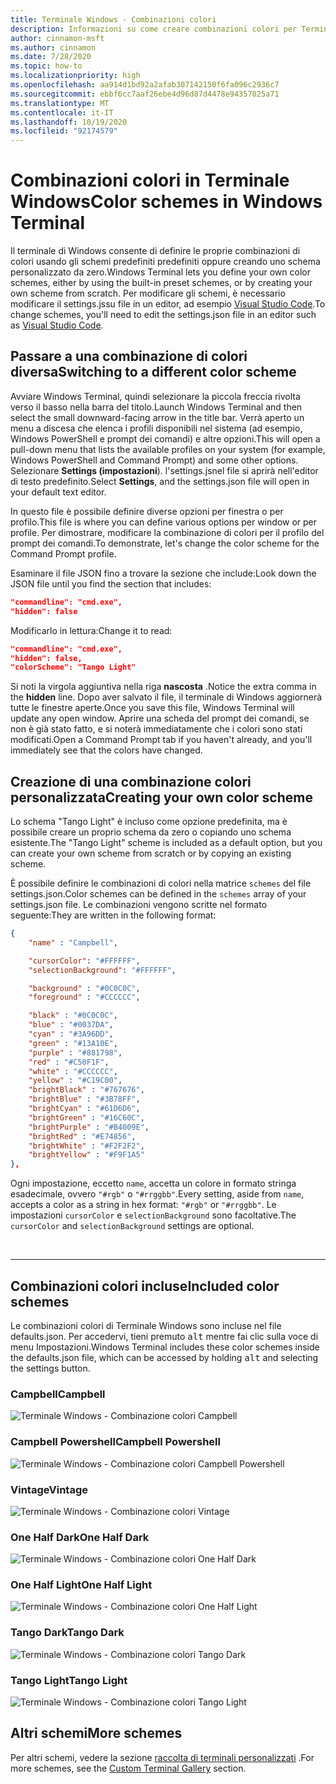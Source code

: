 ```yaml
---
title: Terminale Windows - Combinazioni colori
description: Informazioni su come creare combinazioni colori per Terminale Windows.
author: cinnamon-msft
ms.author: cinnamon
ms.date: 7/28/2020
ms.topic: how-to
ms.localizationpriority: high
ms.openlocfilehash: aa914d1bd92a2afab307142150f6fa096c2936c7
ms.sourcegitcommit: ebbf6cc7aaf26ebe4d96d87d4478e94357025a71
ms.translationtype: MT
ms.contentlocale: it-IT
ms.lasthandoff: 10/19/2020
ms.locfileid: "92174579"
---
```

# <a name="color-schemes-in-windows-terminal"></a><span data-ttu-id="bf7ba-103">Combinazioni colori in Terminale Windows</span><span class="sxs-lookup"><span data-stu-id="bf7ba-103">Color schemes in Windows Terminal</span></span>

<span data-ttu-id="bf7ba-104">Il terminale di Windows consente di definire le proprie combinazioni di colori usando gli schemi predefiniti predefiniti oppure creando uno schema personalizzato da zero.</span><span class="sxs-lookup"><span data-stu-id="bf7ba-104">Windows Terminal lets you define your own color schemes, either by using the built-in preset schemes, or by creating your own scheme from scratch.</span></span> <span data-ttu-id="bf7ba-105">Per modificare gli schemi, è necessario modificare il settings.jssu file in un editor, ad esempio [Visual Studio Code](https://code.visualstudio.com/).</span><span class="sxs-lookup"><span data-stu-id="bf7ba-105">To change schemes, you'll need to edit the settings.json file in an editor such as [Visual Studio Code](https://code.visualstudio.com/).</span></span>

## <a name="switching-to-a-different-color-scheme"></a><span data-ttu-id="bf7ba-106">Passare a una combinazione di colori diversa</span><span class="sxs-lookup"><span data-stu-id="bf7ba-106">Switching to a different color scheme</span></span>

<span data-ttu-id="bf7ba-107">Avviare Windows Terminal, quindi selezionare la piccola freccia rivolta verso il basso nella barra del titolo.</span><span class="sxs-lookup"><span data-stu-id="bf7ba-107">Launch Windows Terminal and then select the small downward-facing arrow in the title bar.</span></span> <span data-ttu-id="bf7ba-108">Verrà aperto un menu a discesa che elenca i profili disponibili nel sistema (ad esempio, Windows PowerShell e prompt dei comandi) e altre opzioni.</span><span class="sxs-lookup"><span data-stu-id="bf7ba-108">This will open a pull-down menu that lists the available profiles on your system (for example, Windows PowerShell and Command Prompt) and some other options.</span></span> <span data-ttu-id="bf7ba-109">Selezionare **Settings (impostazioni**). l'settings.jsnel file si aprirà nell'editor di testo predefinito.</span><span class="sxs-lookup"><span data-stu-id="bf7ba-109">Select **Settings**, and the settings.json file will open in your default text editor.</span></span>

<span data-ttu-id="bf7ba-110">In questo file è possibile definire diverse opzioni per finestra o per profilo.</span><span class="sxs-lookup"><span data-stu-id="bf7ba-110">This file is where you can define various options per window or per profile.</span></span> <span data-ttu-id="bf7ba-111">Per dimostrare, modificare la combinazione di colori per il profilo del prompt dei comandi.</span><span class="sxs-lookup"><span data-stu-id="bf7ba-111">To demonstrate, let's change the color scheme for the Command Prompt profile.</span></span>

<span data-ttu-id="bf7ba-112">Esaminare il file JSON fino a trovare la sezione che include:</span><span class="sxs-lookup"><span data-stu-id="bf7ba-112">Look down the JSON file until you find the section that includes:</span></span>

```json
"commandline": "cmd.exe",
"hidden": false
```

<span data-ttu-id="bf7ba-113">Modificarlo in lettura:</span><span class="sxs-lookup"><span data-stu-id="bf7ba-113">Change it to read:</span></span>

```json
"commandline": "cmd.exe",
"hidden": false,
"colorScheme": "Tango Light"
```

<span data-ttu-id="bf7ba-114">Si noti la virgola aggiuntiva nella riga **nascosta** .</span><span class="sxs-lookup"><span data-stu-id="bf7ba-114">Notice the extra comma in the **hidden** line.</span></span> <span data-ttu-id="bf7ba-115">Dopo aver salvato il file, il terminale di Windows aggiornerà tutte le finestre aperte.</span><span class="sxs-lookup"><span data-stu-id="bf7ba-115">Once you save this file, Windows Terminal will update any open window.</span></span> <span data-ttu-id="bf7ba-116">Aprire una scheda del prompt dei comandi, se non è già stato fatto, e si noterà immediatamente che i colori sono stati modificati.</span><span class="sxs-lookup"><span data-stu-id="bf7ba-116">Open a Command Prompt tab if you haven't already, and you'll immediately see that the colors have changed.</span></span>

## <a name="creating-your-own-color-scheme"></a><span data-ttu-id="bf7ba-117">Creazione di una combinazione colori personalizzata</span><span class="sxs-lookup"><span data-stu-id="bf7ba-117">Creating your own color scheme</span></span>

<span data-ttu-id="bf7ba-118">Lo schema "Tango Light" è incluso come opzione predefinita, ma è possibile creare un proprio schema da zero o copiando uno schema esistente.</span><span class="sxs-lookup"><span data-stu-id="bf7ba-118">The "Tango Light" scheme is included as a default option, but you can create your own scheme from scratch or by copying an existing scheme.</span></span>

<span data-ttu-id="bf7ba-119">È possibile definire le combinazioni di colori nella matrice `schemes` del file settings.json.</span><span class="sxs-lookup"><span data-stu-id="bf7ba-119">Color schemes can be defined in the `schemes` array of your settings.json file.</span></span> <span data-ttu-id="bf7ba-120">Le combinazioni vengono scritte nel formato seguente:</span><span class="sxs-lookup"><span data-stu-id="bf7ba-120">They are written in the following format:</span></span>

```json
{
    "name" : "Campbell",

    "cursorColor": "#FFFFFF",
    "selectionBackground": "#FFFFFF",

    "background" : "#0C0C0C",
    "foreground" : "#CCCCCC",

    "black" : "#0C0C0C",
    "blue" : "#0037DA",
    "cyan" : "#3A96DD",
    "green" : "#13A10E",
    "purple" : "#881798",
    "red" : "#C50F1F",
    "white" : "#CCCCCC",
    "yellow" : "#C19C00",
    "brightBlack" : "#767676",
    "brightBlue" : "#3B78FF",
    "brightCyan" : "#61D6D6",
    "brightGreen" : "#16C60C",
    "brightPurple" : "#B4009E",
    "brightRed" : "#E74856",
    "brightWhite" : "#F2F2F2",
    "brightYellow" : "#F9F1A5"
},
```

<span data-ttu-id="bf7ba-121">Ogni impostazione, eccetto `name`, accetta un colore in formato stringa esadecimale, ovvero `"#rgb"` o `"#rrggbb"`.</span><span class="sxs-lookup"><span data-stu-id="bf7ba-121">Every setting, aside from `name`, accepts a color as a string in hex format: `"#rgb"` or `"#rrggbb"`.</span></span> <span data-ttu-id="bf7ba-122">Le impostazioni `cursorColor` e `selectionBackground` sono facoltative.</span><span class="sxs-lookup"><span data-stu-id="bf7ba-122">The `cursorColor` and `selectionBackground` settings are optional.</span></span>

<br />

___

## <a name="included-color-schemes"></a><span data-ttu-id="bf7ba-123">Combinazioni colori incluse</span><span class="sxs-lookup"><span data-stu-id="bf7ba-123">Included color schemes</span></span>

<span data-ttu-id="bf7ba-124">Le combinazioni colori di Terminale Windows sono incluse nel file defaults.json. Per accedervi, tieni premuto <kbd>alt</kbd> mentre fai clic sulla voce di menu Impostazioni.</span><span class="sxs-lookup"><span data-stu-id="bf7ba-124">Windows Terminal includes these color schemes inside the defaults.json file, which can be accessed by holding <kbd>alt</kbd> and selecting the settings button.</span></span> 


### <a name="campbell"></a><span data-ttu-id="bf7ba-125">Campbell</span><span class="sxs-lookup"><span data-stu-id="bf7ba-125">Campbell</span></span>

![Terminale Windows - Combinazione colori Campbell](./../images/campbell-color-scheme.png)

### <a name="campbell-powershell"></a><span data-ttu-id="bf7ba-127">Campbell Powershell</span><span class="sxs-lookup"><span data-stu-id="bf7ba-127">Campbell Powershell</span></span>

![Terminale Windows - Combinazione colori Campbell Powershell](./../images/campbell-powershell-color-scheme.png)

### <a name="vintage"></a><span data-ttu-id="bf7ba-129">Vintage</span><span class="sxs-lookup"><span data-stu-id="bf7ba-129">Vintage</span></span>

![Terminale Windows - Combinazione colori Vintage](./../images/vintage-color-scheme.png)

### <a name="one-half-dark"></a><span data-ttu-id="bf7ba-131">One Half Dark</span><span class="sxs-lookup"><span data-stu-id="bf7ba-131">One Half Dark</span></span>

![Terminale Windows - Combinazione colori One Half Dark](./../images/one-half-dark-color-scheme.png)

### <a name="one-half-light"></a><span data-ttu-id="bf7ba-133">One Half Light</span><span class="sxs-lookup"><span data-stu-id="bf7ba-133">One Half Light</span></span>

![Terminale Windows - Combinazione colori One Half Light](./../images/one-half-light-color-scheme.png)

### <a name="tango-dark"></a><span data-ttu-id="bf7ba-135">Tango Dark</span><span class="sxs-lookup"><span data-stu-id="bf7ba-135">Tango Dark</span></span>

![Terminale Windows - Combinazione colori Tango Dark](./../images/tango-dark-color-scheme.png)

### <a name="tango-light"></a><span data-ttu-id="bf7ba-137">Tango Light</span><span class="sxs-lookup"><span data-stu-id="bf7ba-137">Tango Light</span></span>

![Terminale Windows - Combinazione colori Tango Light](./../images/tango-light-color-scheme.png)


## <a name="more-schemes"></a><span data-ttu-id="bf7ba-139">Altri schemi</span><span class="sxs-lookup"><span data-stu-id="bf7ba-139">More schemes</span></span>

<span data-ttu-id="bf7ba-140">Per altri schemi, vedere la sezione [raccolta di terminali personalizzati](../custom-terminal-gallery/custom-schemes.md) .</span><span class="sxs-lookup"><span data-stu-id="bf7ba-140">For more schemes, see the [Custom Terminal Gallery](../custom-terminal-gallery/custom-schemes.md) section.</span></span>
